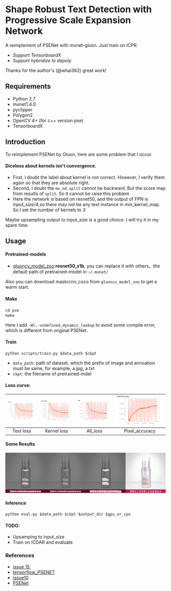 # Shape Robust Text Detection with Progressive Scale Expansion Network
A reimplement of PSENet with mxnet-gluon. Just train on ICPR.

- *Support TensorboardX*
- *Support hybridize to depoly*

Thanks for the author's (@whai362) great work!

## Requirements

- Python 2.7
- mxnet1.4.0
- pyclipper
- Polygon2
- OpenCV 4+ (for c++ version pse)
- TensorboardX

## Introduction

To reimplement PSENet by Gluon, here are some problem that I occur.

#### Diceloss about kernels isn't convergence.

- First, I doubt the label about kernel is not correct. However, I verify them again so that they are absolute right.
- Second, I doubt the `mx.nd.split` cannot be backward. But the score map from results of `split`. So it cannot be raise this problem
- Here the network is based on resnet50, and the output of FPN is *input_size/4*,so there may not be any text instance in min_kernel_map. So I set the number of kernels to *3*

Maybe upsampling output to input_size is a good choice. I will try it in my spare time.


## Usage  

#### Pretrained-models

- [gluoncv_model_zoo](https://gluon-cv.mxnet.io/model_zoo/classification.html):**resnet50_v1b**, you can replace it with others，the default path of pretrained-model in `~/.mxnet/`

Also you can download maskrcnn_coco from `gluoncv_model_zoo` to get a warm start.

#### Make
```
cd pse
make
```
Here I add `-Wl,-undefined,dynamic_lookup` to avoid some compile error, which is different from original PSENet.

#### Train  

```
python scripts/train.py $data_path $ckpt
```
- `data_path`: path of dataset, which the prefix of image and annoation must be same, for example, a.jpg, a.txt  
- `ckpt`: the filename of pretrained-mdel  

#### Loss curve:

| ![image-20190614182216647](images/image-20190614182216647.png) | ![image-20190614182249280](images/image-20190614182249280.png) | ![image-20190614182313296](images/image-20190614182313296.png) | ![image-20190614182326647](images/image-20190614182326647.png) |
| :----------------------------------------------------------: | :----------------------------------------------------------: | :----------------------------------------------------------: | :----------------------------------------------------------: |
|                          Text loss                           |                         Kernel loss                          |                           All_loss                           |                        Pixel_accuracy                        |

#### Some Results

![fusion_TB1vcxDLXXXXXb1XFXXunYpLFXX](images/fusion_TB1LvBSLXXXXXbDXXXXunYpLFXX.jpg)

#### Inference  

```
python eval.py $data_path $ckpt $output_dir $gpu_or_cpu
```



#### TODO:

- Upsamping to input_size
- Train on ICDAR and evaluate 

### References  

- [issue 15](https://github.com/whai362/PSENet/issues/15), 
- [tensorflow_PSENET](https://github.com/liuheng92/tensorflow_PSENet) 
- [issue10](https://github.com/whai362/PSENet/issues/10)
- [PSENet](https://github.com/whai362/PSENet)

